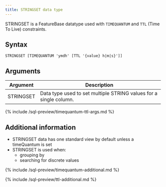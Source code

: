 ```yaml
---
title: STRINGSET data type
---
```


STRINGSET is a FeatureBase datatype used with `TIMEQUANTUM` and `TTL` (Time To Live) constraints.

## Syntax

```
STRINGSET [TIMEQUANTUM 'ymdh' [TTL '{value} h|m|s}']]
```

## Arguments

| Argument | Description |
|---|---|
| STRINGSET | Data type used to set multiple STRING values for a single column. |
{% include /sql-preview/timequantum-ttl-args.md %}

## Additional information

* STRINGSET data has one standard view by default unless a timeQuantum is set
* STRINGSET is used when:
  * grouping by
  * searching for discrete values

{% include /sql-preview/timequantum-additional.md %}

{% include /sql-preview/ttl-additional.md %}
